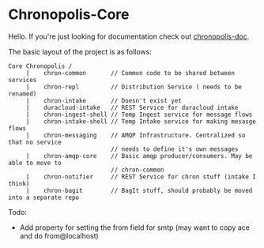 Chronopolis-Core
================

Hello. If you're just looking for documentation check out [chronopolis-doc][1].

The basic layout of the project is as follows:

    Core Chronopolis /
         |    chron-common       // Common code to be shared between services
         |    chron-repl         // Distribution Service ( needs to be renamed)
         |    chron-intake       // Doesn't exist yet
         |    duracloud-intake   // REST Service for duracloud intake
         |    chron-ingest-shell // Temp Ingest service for message flows
         |    chron-intake-shell // Temp Intake service for making mesasge flows
         |    chron-messaging    // AMQP Infrastructure. Centralized so that no service
                                 // needs to define it's own messages
         |    chron-amqp-core    // Basic amqp producer/consumers. May be able to move to
                                 // chron-common
         |    chron-notifier     // REST Service for chron stuff (intake I think)
         |    chron-bagit        // BagIt stuff, should probably be moved into a separate repo


Todo: 

* Add property for setting the from field for smtp (may want to copy ace and do from@localhost)



[1]: https://chron-git.umiacs.umd.edu/chron-core/chronopolis-doc
